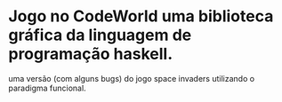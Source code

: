 # Jogo no CodeWorld uma biblioteca gráfica da linguagem de programação haskell.
uma versão (com alguns bugs) do jogo space invaders utilizando o paradigma funcional.
 
